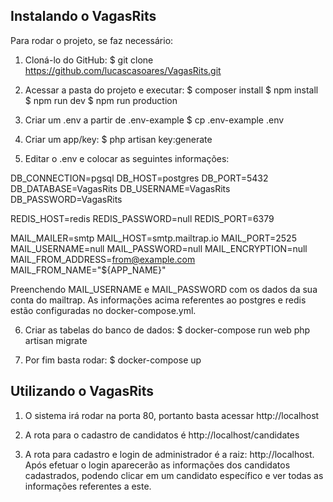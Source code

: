 ## Instalando o VagasRits

Para rodar o projeto, se faz necessário:
1) Cloná-lo do GitHub:
$ git clone https://github.com/lucascasoares/VagasRits.git

2) Acessar a pasta do projeto e executar:
$ composer install
$ npm install
$ npm run dev
$ npm run production

3) Criar um .env a partir de .env-example
$ cp .env-example .env

4) Criar um app/key:
$ php artisan key:generate

5) Editar o .env e colocar as seguintes informações:

DB_CONNECTION=pgsql
DB_HOST=postgres
DB_PORT=5432
DB_DATABASE=VagasRits
DB_USERNAME=VagasRits
DB_PASSWORD=VagasRits

REDIS_HOST=redis
REDIS_PASSWORD=null
REDIS_PORT=6379

MAIL_MAILER=smtp
MAIL_HOST=smtp.mailtrap.io
MAIL_PORT=2525
MAIL_USERNAME=null
MAIL_PASSWORD=null
MAIL_ENCRYPTION=null
MAIL_FROM_ADDRESS=from@example.com
MAIL_FROM_NAME="${APP_NAME}"

Preenchendo MAIL_USERNAME e MAIL_PASSWORD com os dados da sua conta do mailtrap. As informações acima referentes ao postgres e redis estão configuradas no docker-compose.yml.

6) Criar as tabelas do banco de dados:
$ docker-compose run web php artisan migrate

7) Por fim basta rodar:
$ docker-compose up

## Utilizando o VagasRits
1) O sistema irá rodar na porta 80, portanto basta acessar http://localhost

2) A rota para o cadastro de candidatos é http://localhost/candidates

3) A rota para cadastro e login de administrador é a raiz: http://localhost. Após efetuar o login aparecerão as informações dos candidatos cadastrados, podendo clicar em um candidato específico e ver todas as informações referentes a este.
